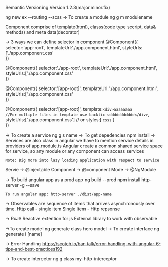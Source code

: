 Semantic Versioning
Version 1.2.3(major.minor.fix)

ng new ex --routing --scss
-> To create a module ng g m modulename

Component comprise of template(html), classs(code type sccript, data& methods) and meta data(decorator)

-> 3 ways we can define selector in component
@Component({
		selector:'app-root',
		templateUrl:'./app.component.html',
		styleUrls:['./app.component.css'	
})


@Component({
		selector:'./app-root',
		templateUrl:'./app.component.html',
		styleUrls:['./app.component.css'	
})
<div class="app-root"></div>

@Component({
		selector:'[app-root]',
		templateUrl:'./app.component.html',
		styleUrls:['./app.component.css'	
})
<div app-root></div>

@Component({
		selector:'[app-root]',
		template:`<div>aaaaaaaa  				//For multiple files in template use backtic
		sddddddddddd</div>`,
		styleUrls:['./app.component.css'] // or styles:[					`csss`		]	
})

-> To create a service ng g s name 
-> To get depedencies npm install
-> Services are also class in angular
	we have to mention service details in providers of app.module.ts
	Angular create a common shared service space for service, so any module or any component can access services
	
	Note: Dig more into lazy loading application with respect to service
	
Servie ->	@injectable
Component -> @component
Mode -> @NgModule

-> To build angular app as a prod app
	ng build --prod
	npm install http-server -g --save
	
	To run angular app:	http-server ./dist/app-name

-> Observables are sequence of items that arrives asynchronously over time.
    Http call - single item
    Single Item - Http repsonse

 -> RxJS
  Reactive extention for js
  External library to work with observable

  ->To create model
  ng generate class hero model
  -> To create interface
  ng generate i [name]

  -> Error Handling
  https://scotch.io/bar-talk/error-handling-with-angular-6-tips-and-best-practices192

  -> To create intercetor
  ng g class my-http-interceptor

  

